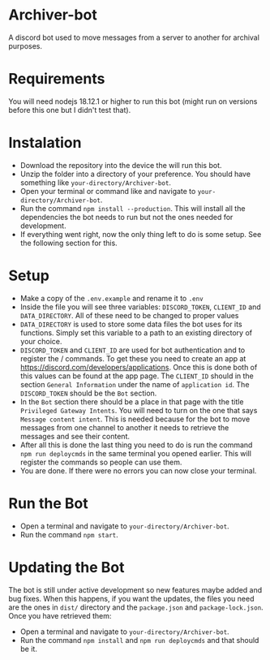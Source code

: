 # Archiver-bot
A discord bot used to move messages from a server to another for archival purposes.

# Requirements
You will need nodejs 18.12.1 or higher to run this bot (might run on versions before this one but I didn't test that).

# Instalation

- Download the repository into the device the will run this bot.
- Unzip the folder into a directory of your preference. You should have something like `your-directory/Archiver-bot`.
- Open your terminal or command like and navigate to `your-directory/Archiver-bot`.
- Run the command ```npm install --production```. This will install all the dependencies the bot needs to run but not the ones needed for development.
- If everything went right, now the only thing left to do is some setup. See the following section for this.

# Setup

- Make a copy of the `.env.example` and rename it to `.env`
- Inside the file you will see three variables: `DISCORD_TOKEN`, `CLIENT_ID` and `DATA_DIRECTORY`. All of these need to be changed to proper values
- `DATA_DIRECTORY` is used to store some data files the bot uses for its functions. Simply set this variable to a path to an existing directory of your choice.
- `DISCORD_TOKEN` and `CLIENT_ID` are used for bot authentication and to register the / commands. To get these you need to create an app at https://discord.com/developers/applications. Once this is done both of this values can be found at the app page. The `CLIENT_ID` should in the section `General Information` under the name of `application id`. The `DISCORD_TOKEN` should be the `Bot` section.
- In the `Bot` section there should be a place in that page with the title `Privileged Gateway Intents`. You will need to turn on the one that says `Message content intent`. This is needed because for the bot to move messages from one channel to another it needs to retrieve the messages and see their content.
- After all this is done the last thing you need to do is run the command `npm run deploycmds` in the same terminal you opened earlier. This will register the commands so people can use them.
- You are done. If there were no errors you can now close your terminal.

# Run the Bot
- Open a terminal and navigate to `your-directory/Archiver-bot`.
- Run the command `npm start`.

# Updating the Bot
The bot is still under active development so new features maybe added and bug fixes. When this happens, if you want the updates, the files you need are the ones in `dist/` directory and the `package.json` and `package-lock.json`. Once you have retrieved them:

- Open a terminal and navigate to `your-directory/Archiver-bot`.
- Run the command `npm install` and `npm run deploycmds` and that should be it.
